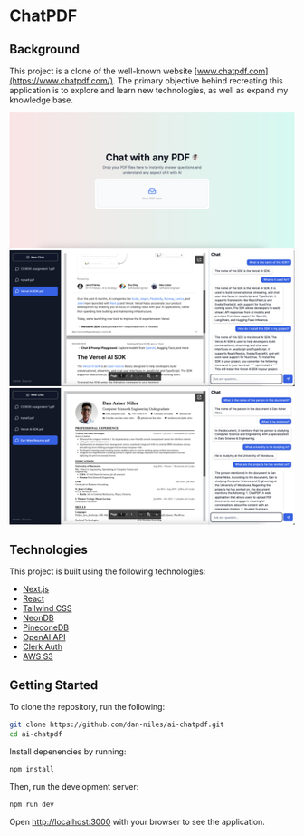 # ChatPDF

## Background

This project is a clone of the well-known website [www.chatpdf.com](https://www.chatpdf.com/). The primary objective behind recreating this application is to explore and learn new technologies, as well as expand my knowledge base.

![ChatPDF Screenshot](screenshots/1.png) ![ChatPDF Screenshot](screenshots/2.png) ![ChatPDF Screenshot](screenshots/3.png)

## Technologies

This project is built using the following technologies:

- [Next.js](https://nextjs.org/)
- [React](https://reactjs.org/)
- [Tailwind CSS](https://tailwindcss.com/)
- [NeonDB](https://neondb.io/)
- [PineconeDB](https://pineconedb.io/)
- [OpenAI API](https://openai.com/)
- [Clerk Auth](https://clerk.dev/)
- [AWS S3](https://aws.amazon.com/s3/)

## Getting Started

To clone the repository, run the following:

```bash
git clone https://github.com/dan-niles/ai-chatpdf.git
cd ai-chatpdf
```

Install depenencies by running:

```bash
npm install
```

Then, run the development server:

```bash
npm run dev
```

Open [http://localhost:3000](http://localhost:3000) with your browser to see the application.
